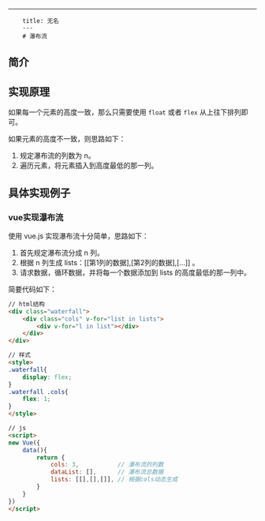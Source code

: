 ---
        title: 无名
        ---
        # 瀑布流

## 简介

## 实现原理
如果每一个元素的高度一致，那么只需要使用 `float` 或者 `flex` 从上往下排列即可。

如果元素的高度不一致，则思路如下：
1. 规定瀑布流的列数为 n。
2. 遍历元素，将元素插入到高度最低的那一列。

## 具体实现例子

### vue实现瀑布流

使用 vue.js 实现瀑布流十分简单，思路如下：
1. 首先规定瀑布流分成 n 列。
1. 根据 n 列生成 lists：[[第1列的数据],[第2列的数据],[...]] 。
1. 请求数据，循环数据，并将每一个数据添加到 lists 的高度最低的那一列中。

简要代码如下：

```html
// html结构
<div class="waterfall">
    <div class="cols" v-for="list in lists">
        <div v-for="l in list"></div>
    </div>
</div>

// 样式
<style>
.waterfall{
    display: flex;
}
.waterfall .cols{
    flex: 1;
}
</style>

// js
<script>
new Vue({
    data(){
        return {
            cols: 3,           // 瀑布流的列数
            dataList: [],      // 瀑布流总数据
            lists: [[],[],[]], // 根据cols动态生成
        }
    }  
})
</script>
```

